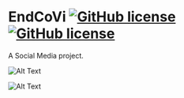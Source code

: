 # EndCoVi [![GitHub license](https://img.shields.io/badge/license-MIT-green?style=flat)](https://github.com/KSB-tqk/EndCoVi/blob/master/LICENSE) [![GitHub license](https://img.shields.io/badge/framework-Flutter-blue?style=flat&logo=Flutter)](https://flutter.dev)

A Social Media project.

![Alt Text](https://cdn.dribbble.com/users/925704/screenshots/6513438/scrolling.gif)

![Alt Text](https://www.sappiencia.com/images/social-media-sappiencia.gif)

